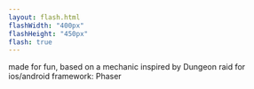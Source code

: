 ```yaml
---
layout: flash.html
flashWidth: "400px"
flashHeight: "450px"
flash: true
---
```

made for fun, based on a mechanic inspired by Dungeon raid for ios/android
framework: Phaser
